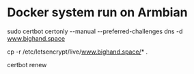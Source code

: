 # Docker system run on Armbian

sudo certbot certonly --manual --preferred-challenges dns -d www.bighand.space

cp -r /etc/letsencrypt/live/www.bighand.space/* .

certbot renew
